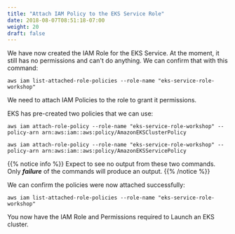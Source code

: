 ```yaml
---
title: "Attach IAM Policy to the EKS Service Role"
date: 2018-08-07T08:51:18-07:00
weight: 20
draft: false
---
```


We have now created the IAM Role for the EKS Service. At the moment, it still
has no permissions and can't do anything. We can confirm that with this command:
```
aws iam list-attached-role-policies --role-name "eks-service-role-workshop"
```


We need to attach IAM Policies to
the role to grant it permissions.

EKS has pre-created two policies that we can use:
```
aws iam attach-role-policy --role-name "eks-service-role-workshop" --policy-arn arn:aws:iam::aws:policy/AmazonEKSClusterPolicy

aws iam attach-role-policy --role-name "eks-service-role-workshop" --policy-arn arn:aws:iam::aws:policy/AmazonEKSServicePolicy
```
{{% notice info %}}
Expect to see no output from these two commands. Only **_failure_** of the commands will produce an output.
{{% /notice %}}

We can confirm the policies were now attached successfully:
```
aws iam list-attached-role-policies --role-name "eks-service-role-workshop"
```
You now have the IAM Role and Permissions required to Launch an EKS cluster.
